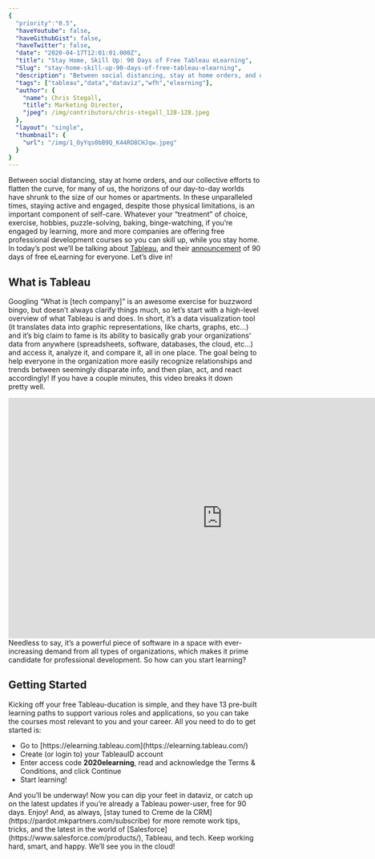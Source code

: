 ```yaml
---
{
  "priority":"0.5",
  "haveYoutube": false,
  "haveGithubGist": false,
  "haveTwitter": false,
  "date": "2020-04-17T12:01:01.000Z",
  "title": "Stay Home, Skill Up: 90 Days of Free Tableau eLearning",
  "Slug": "stay-home-skill-up-90-days-of-free-tableau-elearning",
  "description": "Between social distancing, stay at home orders, and our collective efforts to flatten the curve, for many of us, the horizons of our day-to-day worlds have shrunk to the size of our homes or apartments. In these unparalleled times, staying active and engaged, despite those physical limitations, is an important component of self-care. Whatever your “treatment” of choice, exercise, hobbies, puzzle-solving, baking, binge-watching, if you’re engaged by learning, more and more companies are offering free professional development courses so you can skill up, while you stay home..",
  "tags": ["tableau","data","dataviz","wfh","elearning"],
  "author": {
    "name": Chris Stegall,
    "title": Marketing Director,
    "jpeg": /img/contributors/chris-stegall_128-128.jpeg
  },
  "layout": "single",
  "thumbnail": {
    "url": "/img/1_OyYqs0bB9Q_K44RO8CHJqw.jpeg"
  }
}
---
```

Between social distancing, stay at home orders, and our collective efforts to flatten the curve, for many of us, the horizons of our day-to-day worlds have shrunk to the size of our homes or apartments. In these unparalleled times, staying active and engaged, despite those physical limitations, is an important component of self-care. Whatever your “treatment” of choice, exercise, hobbies, puzzle-solving, baking, binge-watching, if you’re engaged by learning, more and more companies are offering free professional development courses so you can skill up, while you stay home.
In today’s post we’ll be talking about [Tableau](https://www.tableau.com/), and their [announcement](https://www.tableau.com/learn/training/elearning) of 90 days of free eLearning for everyone. Let’s dive in!

## What is Tableau

Googling “What is [tech company]” is an awesome exercise for buzzword bingo, but doesn’t always clarify things much, so let’s start with a high-level overview of what Tableau is and does.
In short, it’s a data visualization tool (it translates data into graphic representations, like charts, graphs, etc…) and it’s big claim to fame is its ability to basically grab your organizations’ data from anywhere (spreadsheets, software, databases, the cloud, etc…) and access it, analyze it, and compare it, all in one place. The goal being to help everyone in the organization more easily recognize relationships and trends between seemingly disparate info, and then plan, act, and react accordingly!
If you have a couple minutes, this video breaks it down pretty well.
<iframe src="https://cdn.embedly.com/widgets/media.html?src=https%3A%2F%2Fwww.youtube.com%2Fembed%2FYfE9jBq002s%3Ffeature%3Doembed&amp;display_name=YouTube&amp;url=https%3A%2F%2Fwww.youtube.com%2Fwatch%3Fv%3DYfE9jBq002s&amp;image=https%3A%2F%2Fi.ytimg.com%2Fvi%2FYfE9jBq002s%2Fhqdefault.jpg&amp;key=a19fcc184b9711e1b4764040d3dc5c07&amp;type=text%2Fhtml&amp;schema=youtube" width="854" height="480" frameborder="0" scrolling="no">[https://medium.com/media/498046f14b20ea9c7ecd1e40fc6e1f46/href](https://medium.com/media/498046f14b20ea9c7ecd1e40fc6e1f46/href)</iframe>Needless to say, it’s a powerful piece of software in a space with ever-increasing demand from all types of organizations, which makes it prime candidate for professional development.
So how can you start learning?

## Getting Started

Kicking off your free Tableau-ducation is simple, and they have 13 pre-built learning paths to support various roles and applications, so you can take the courses most relevant to you and your career.
All you need to do to get started is:
<ul><li>Go to [https://elearning.tableau.com](https://elearning.tableau.com/)</li><li>Create (or login to) your TableauID account</li><li>Enter access code <strong>2020elearning</strong>, read and acknowledge the Terms &amp; Conditions, and click Continue</li><li>Start learning!</li></ul>And you’ll be underway!
Now you can dip your feet in dataviz, or catch up on the latest updates if you’re already a Tableau power-user, free for 90 days. Enjoy!
And, as always, [stay tuned to Creme de la CRM](https://pardot.mkpartners.com/subscribe) for more remote work tips, tricks, and the latest in the world of [Salesforce](https://www.salesforce.com/products/), Tableau, and tech. Keep working hard, smart, and happy.
We’ll see you in the cloud!
